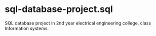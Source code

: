 # sql-database-project.sql
SQL database project in 2nd year electrical engineering college, class Information systems.
